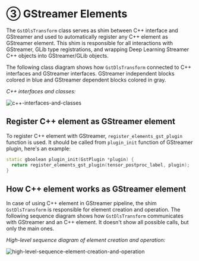 # ③ GStreamer Elements

The `GstDlsTransform` class serves as shim between C++ interface and
GStreamer and used to automatically register any C++ element as
GStreamer element. This shim is responsible for all interactions with
GStreamer, GLib type registrations, and wrapping Deep Learning Streamer C++
objects into GStreamer/GLib objects.

The following class diagram shows how `GstDlsTransform` connected to C++
interfaces and GStreamer interfaces. GStreamer independent blocks
colored in blue and GStreamer dependent blocks colored in gray.

*C++ interfaces and classes:*

![c++-interfaces-and-classes](../_images/c++-interfaces-and-classes.svg)

## Register C++ element as GStreamer element

To register C++ element with GStreamer, `register_elements_gst_plugin`
function is used. It should be called from `plugin_init` function of
GStreamer plugin, here's an example:

``` cpp
static gboolean plugin_init(GstPlugin *plugin) {
  return register_elements_gst_plugin(tensor_postproc_label, plugin);
}
```

## How C++ element works as GStreamer element

In case of using C++ element in GStreamer pipeline, the shim
`GstDlsTransform` is responsible for element creation and operation. The
following sequence diagram shows how `GstDlsTransform` communicates with
GStreamer and an C++ element. It doesn't show all possible calls, but
only the main ones.

*High-level sequence diagram of element creation and operation:*

![high-level-sequence-element-creation-and-operation](../_images/high-level-sequence-element-creation-operation.svg)
